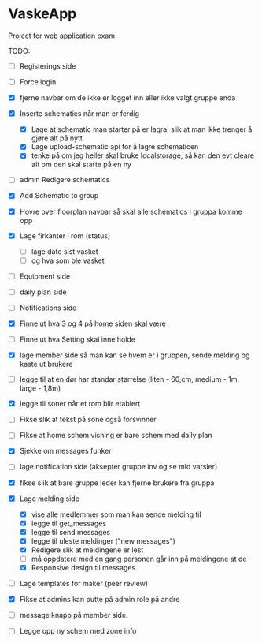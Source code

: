 # VaskeApp

Project for web application exam

TODO:

* [ ] Registerings side
* [ ] Force login
* [X] fjerne navbar om de ikke er logget inn eller ikke valgt gruppe enda
* [X] Inserte schematics når man er ferdig

  * [X] Lage at schematic man starter på er lagra, slik at man ikke trenger å gjøre alt på nytt
  * [X] Lage upload-schematic api for å lagre schematicen
  * [X] tenke på om jeg heller skal bruke localstorage, så kan den evt cleare alt om den skal starte på en ny
* [ ] admin Redigere schematics
* [X] Add Schematic to group
* [X] Hovre over floorplan navbar så skal alle schematics i gruppa komme opp
* [X] Lage firkanter i rom (status)

  * [ ] lage dato sist vasket
  * [ ] og hva som ble vasket
* [ ] Equipment side
* [ ] daily plan side
* [ ] Notifications side
* [X] Finne ut hva 3 og 4 på home siden skal være
* [ ] Finne ut hva Setting skal inne holde
* [X] lage member side så man kan se hvem er i gruppen, sende melding og kaste ut brukere
* [ ] legge til at en dør har standar størrelse (liten - 60,cm, medium - 1m, large - 1,8m)
* [X] legge til soner når et rom blir etablert
* [ ] Fikse slik at tekst på sone også forsvinner
* [ ] Fikse at home schem visning er bare schem med daily plan
* [X] Sjekke om messages funker
* [ ] lage notification side (aksepter gruppe inv og se mld varsler)
* [X] fikse slik at bare gruppe leder kan fjerne brukere fra gruppa
* [X] Lage melding side

  * [X] vise alle medlemmer som man kan sende melding til
  * [X] legge til get_messages
  * [X] legge til send messages
  * [X] legge til uleste meldinger ("new messages")
  * [X] Redigere slik at meldingene er lest
  * [ ] må oppdatere med en gang personen går inn på meldingene at de
  * [X] Responsive design til messages
* [ ] Lage templates for maker (peer review)
* [X] Fikse at admins kan putte på admin role på andre
* [ ] message knapp på member side.
* [ ] Legge opp ny schem med zone info

